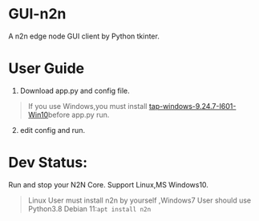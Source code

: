 # GUI-n2n
A n2n edge node GUI  client by Python tkinter.

# User Guide
1. Download app.py and config file.
> If you use Windows,you must install [tap-windows-9.24.7-I601-Win10](https://build.openvpn.net/downloads/releases/tap-windows-9.24.7-I601-Win10.exe)before app.py run.

2. edit config and run.

# Dev Status:
Run and stop your N2N Core.
Support Linux,MS Windows10.
> Linux User must  install n2n by yourself ,Windows7 User should use Python3.8
> Debian 11:`apt install n2n`

